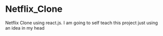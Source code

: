 # Netflix_Clone
 Netflix Clone using react.js. I am going to self teach this project just using an idea in my head
